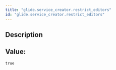 ```yaml
---
title: "glide.service_creator.restrict_editors"
id: "glide.service_creator.restrict_editors"
---
```

## Description



## Value: 
```
true
```